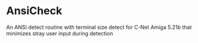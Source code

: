 # AnsiCheck
An ANSI detect routine with terminal size detect for C-Net Amiga 5.21b that minimizes stray user input during detection 
